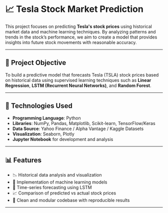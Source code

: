 # 📈 Tesla Stock Market Prediction

This project focuses on predicting **Tesla's stock prices** using historical market data and machine learning techniques. By analyzing patterns and trends in the stock’s performance, we aim to create a model that provides insights into future stock movements with reasonable accuracy.

---

## 🚀 Project Objective

To build a predictive model that forecasts Tesla (TSLA) stock prices based on historical data using supervised learning techniques such as **Linear Regression**, **LSTM (Recurrent Neural Networks)**, and **Random Forest**.

---

## 🔧 Technologies Used

- **Programming Language**: Python  
- **Libraries**: NumPy, Pandas, Matplotlib, Scikit-learn, TensorFlow/Keras  
- **Data Source**: Yahoo Finance / Alpha Vantage / Kaggle Datasets  
- **Visualization**: Seaborn, Plotly  
- **Jupyter Notebook** for development and analysis

---

## 📊 Features

- 📉 Historical data analysis and visualization  
- 🤖 Implementation of machine learning models  
- 🧠 Time-series forecasting using LSTM  
- 📈 Comparison of predicted vs actual stock prices  
- 📁 Clean and modular codebase with reproducible results

---
